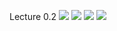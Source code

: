 Lecture 0.2
![](https://github.com/csn3rd/Ethics19Spring2020/blob/master/0.2.01%207%20Key%20Debates.png)
![](https://github.com/csn3rd/Ethics19Spring2020/blob/master/0.2.02%20Ethical%20Methods%20Decision%20Tree.png)
![](https://github.com/csn3rd/Ethics19Spring2020/blob/master/0.2.03%203%20Overlapping%20Ethical%20Questions.png)
![](https://github.com/joeyjon123/Ethics19Spring2020/blob/master/0.2.04%20Model%20of%20the%20Moral%20Process.png)
